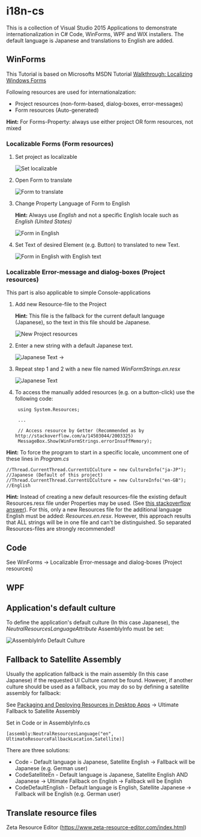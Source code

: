 # i18n-cs
This is a collection of Visual Studio 2015 Applications to demonstrate internationalization in C# Code, WinForms, WPF and WIX installers.
The default language is Japanese and translations to English are added.

## WinForms
This Tutorial is based on Microsofts MSDN Tutorial [Walkthrough: Localizing Windows Forms](https://msdn.microsoft.com/en-us/library/y99d1cd3(v=vs.100).aspx)

Following resources are used for internationalzation:

* Project resources (non-form-based, dialog-boxes, error-messages)
* Form resources (Auto-generated)

**Hint:** For Forms-Property: always use either project OR form resources, not mixed

### Localizable Forms (Form resources)

1. Set project as localizable

	![Set localizable](tutorial_img/1_enablei18n.png)

2. Open Form to translate

	![Form to translate](tutorial_img/1_formDefaultLanguage.png)

3. Change Property Language of Form to English

	**Hint:** Always use _English_ and not a specific English locale such as _English (United States)_

	![Form in English](tutorial_img/1_formEnglish.png)

4. Set Text of desired Element (e.g. Button) to translated to new Text.

	![Form in English with English text](tutorial_img/1_formEnglishTextEdited.png)

### Localizable Error-message and dialog-boxes (Project resources)

This part is also applicable to simple Console-applications

1. Add new Resource-file to the Project

	**Hint:** This file is the fallback for the current default language (Japanese), so the text in this file should be Japanese.

	![New Project resources](tutorial_img/2_projectResourceName.png)
	
2. Enter a new string with a default Japanese text.

	![Japanese Text](tutorial_img/2_projectResJp.png) -> 

3. Repeat step 1 and 2 with a new file named _WinFormStrings.en.resx_

	![Japanese Text](tutorial_img/2_projectResEn.png)

4. To access the manually added resources (e.g. on a button-click) use the following code:

		using System.Resources;
		
		...
		
		// Access resource by Getter (Recommended as by http://stackoverflow.com/a/14503044/2003325)
		MessageBox.Show(WinFormStrings.errorInsuffMemory);

**Hint:** To force the program to start in a specific locale, uncomment one of these lines in _Program.cs_ 

	//Thread.CurrentThread.CurrentUICulture = new CultureInfo("ja-JP"); //Japanese (Default of this project)
    //Thread.CurrentThread.CurrentUICulture = new CultureInfo("en-GB"); //English	
	
**Hint:** Instead of creating a new default resources-file the existing default Resources.resx file under Properties may be used. (See [this stackoverflow answer](http://stackoverflow.com/a/1129152/2003325)).
For this, only a new Resources file for the additional language English must be added: _Resources.en.resx_.
However, this approach results that ALL strings will be in one file and can't be distinguished. So separated Resources-files are strongly recommended!
	
## Code
See WinForms -> Localizable Error-message and dialog-boxes (Project resources)
	
## WPF

## Application's default culture
To define the application's default culture (In this case Japanese), the _NeutralResourcesLanguageAttribute_ AssemblyInfo must be set:

![AssemblyInfo Default Culture](tutorial_img/AssemblyInfo_NeutralResourcesLanguageAttribute.png)

## Fallback to Satellite Assembly
Usually the application fallback is the main assembly (In this case Japanese) if the requested UI Culture cannot be found. 
However, if another culture should be used as a fallback, you may do so by defining a satellite assembly for fallback:

See [Packaging and Deploying Resources in Desktop Apps](https://msdn.microsoft.com/en-us/library/sb6a8618(v=vs.110).aspx) -> Ultimate Fallback to Satellite Assembly

Set in Code or in AssemblyInfo.cs

	[assembly:NeutralResourcesLanguage("en", UltimateResourceFallbackLocation.Satellite)]
	
There are three solutions:

* Code - Default language is Japanese, Satellite English -> Fallback will be Japanese (e.g. German user)
* CodeSatelliteEn - Default language is Japanese, Satellite English AND Japanese -> Ultimate Fallback on English -> Fallback will be English
* CodeDefaultEnglish - Default language is English, Satellite Japanese -> Fallback will be English (e.g. German user)
	
## Translate resource files
Zeta Resource Editor (https://www.zeta-resource-editor.com/index.html)